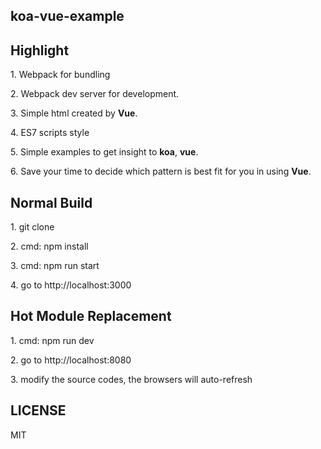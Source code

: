 ## koa-vue-example
## Highlight
<p>1. Webpack for bundling</p>
<p>2. Webpack dev server for development. </p>
<p>3. Simple html created by <b>Vue</b>.</p>
<p>4. ES7 scripts style</p>
<p>5. Simple examples to get insight to <b>koa</b>, <b>vue</b>.
<p>6. Save your time to decide which pattern is best fit for you in using <b>Vue</b>.</p>

## Normal Build
<p>1. git clone</p>
<p>2. cmd: npm install</p>
<p>3. cmd: npm run start</p>
<p>4. go to http://localhost:3000</p>

## Hot Module Replacement
<p>1. cmd: npm run dev</p>
<p>2. go to http://localhost:8080</p>
<p>3. modify the source codes, the browsers will auto-refresh</p>

## LICENSE
MIT